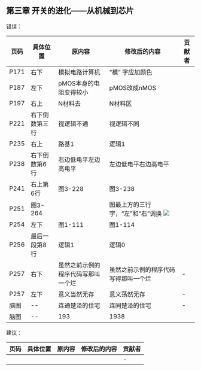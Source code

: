## 第三章 开关的进化——从机械到芯片

错误：

| 页码 | 具体位置               | 原内容 | 修改后的内容 | 贡献者 |
| ---- | ---------------------- | ------ | ------------ | ------ |
| P171 | 右下 | 模拟电路计算机 |“模” 字应加颜色 |  |
|P187  | 左下 |pMOS本身的电阻变得较小  | pMOS改成nMOS |  |
| P197 | 右上 |N材料去  | N材料区 |  |
|P221|右下倒数第三行|视逻辑不通|视逻辑不同|
| P235 | 右上 | 路基1 | 逻辑1 |  |
| P238 | 右下倒数第6行 | 右边低电平左边高电平 | 左边低电平右边高电平 |  |
|P241|右上第6行|图3-228|图3-238||
|P251|图3-264||图最上方的三行字，“左”和“右”调换  ![](assets/3-264.png)||
|P254|左下|图1-111|图1-114||
|P256|最后一段第8行|逻辑1|逻辑0||
| P257 | 右下     | 虽然之前示例的程序代码写那叫一个烂 | 虽然之前示例的程序代码写得那叫一个烂 | -      |
| P257 | 左下     | 意义当然无存                       | 意义荡然无存                         | -      |
| 脑图   |-- | 连通楚泽的住宅 | 连同楚泽的住宅 | -      |
|脑图|--|193|1938||

建议：

| 页码 | 具体位置               | 原内容 | 修改后的内容 | 贡献者 |
| ---- | ---------------------- | ------ | ------------ | ------ |
|   |  |  |  | -      |
